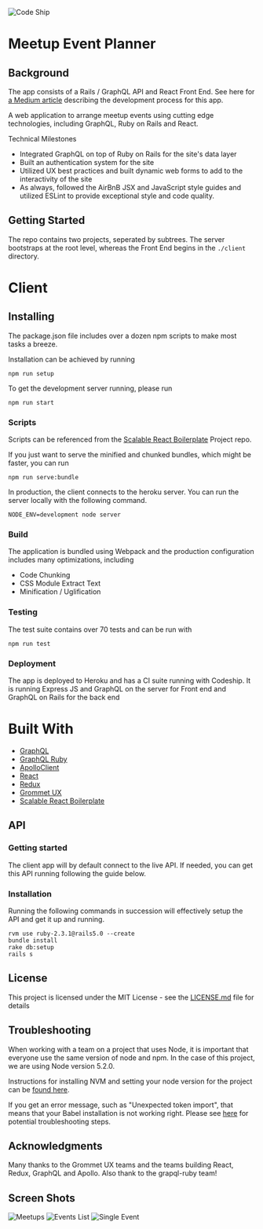 ![Code Ship](https://codeship.com/projects/c47fa4d0-72f6-0134-360b-1ae66e72c451/status?branch=master)

# Meetup Event Planner

## Background
The app consists of a Rails / GraphQL API and React Front End.  See here for [a Medium article](https://medium.com/@ryancollinsio/b261f6cfea93) describing the development process for this app.

A web application to arrange meetup events using cutting edge technologies, including GraphQL, Ruby on Rails and React.

Technical Milestones
- Integrated GraphQL on top of Ruby on Rails for the site's data layer
- Built an authentication system for the site
- Utilized UX best practices and built dynamic web forms to add to the interactivity of the site
- As always, followed the AirBnB JSX and JavaScript style guides and utilized ESLint to provide exceptional style and code quality.

## Getting Started
The repo contains two projects, seperated by subtrees.  The server bootstraps at the root level, whereas the Front End begins in the `./client` directory.

# Client

## Installing
The package.json file includes over a dozen npm scripts to make most tasks a breeze.

Installation can be achieved by running
```
npm run setup
```

To get the development server running, please run
```
npm run start
```

### Scripts
Scripts can be referenced from the [Scalable React Boilerplate](https://github.com/RyanCCollins/scalable-react-boilerplate) Project repo.

If you just want to serve the minified and chunked bundles, which might be faster, you can run
```
npm run serve:bundle
```

In production, the client connects to the heroku server.  You can run the server locally with the following command.
```
NODE_ENV=development node server
```

### Build
The application is bundled using Webpack and the production configuration includes many optimizations, including
- Code Chunking
- CSS Module Extract Text
- Minification / Uglification

### Testing
The test suite contains over 70 tests and can be run with
```
npm run test
```

### Deployment
The app is deployed to Heroku and has a CI suite running with Codeship.  It is running Express JS and GraphQL on the server for Front end and GraphQL on Rails for the back end

# Built With
- [GraphQL](http://graphql.org/learn/)
- [GraphQL Ruby](https://github.com/rmosolgo/graphql-ruby)
- [ApolloClient](https://github.com/apollostack/apollo-client)
- [React](https://facebook.github.io/react/)
- [Redux](https://github.com/reactjs/redux)
- [Grommet UX](https://github.com/RyanCCollins/grommet)
- [Scalable React Boilerplate](https://github.com/RyanCCollins/scalable-react-boilerplate)

## API
### Getting started
The client app will by default connect to the live API.  If needed, you can get this API running following the guide below.

### Installation
Running the following commands in succession will effectively setup the API and get it up and running.
```
rvm use ruby-2.3.1@rails5.0 --create
bundle install
rake db:setup
rails s
```

## License

This project is licensed under the MIT License - see the [LICENSE.md](LICENSE.md) file for details

## Troubleshooting
When working with a team on a project that uses Node, it is important that everyone use the same version of node and npm.
In the case of this project, we are using Node version 5.2.0.

Instructions for installing NVM and setting your node version for the project can be [found here](https://gist.github.com/RyanCCollins/1a5686ff9dd51b72eb2d4dc70aa6c1f4).

If you get an error message, such as "Unexpected token import", that means that your Babel installation is not working right.  Please see [here](https://github.com/babel/babel/issues) for potential troubleshooting steps.

## Acknowledgments
Many thanks to the Grommet UX teams and the teams building React, Redux, GraphQL and Apollo.  Also thank to the grapql-ruby team!

## Screen Shots
![Meetups](https://github.com/RyanCCollins/cdn/blob/master/portfolio-image-gallery-images/meetup-event-planner/meetup-event-planner/main-mock.png?raw=true)
![Events List](https://github.com/RyanCCollins/cdn/blob/master/portfolio-image-gallery-images/meetup-event-planner/meetup-event-planner/events-list.png?raw=true)
![Single Event](https://github.com/RyanCCollins/cdn/blob/master/portfolio-image-gallery-images/meetup-event-planner/meetup-event-planner/single-event-all.png?raw=true)
